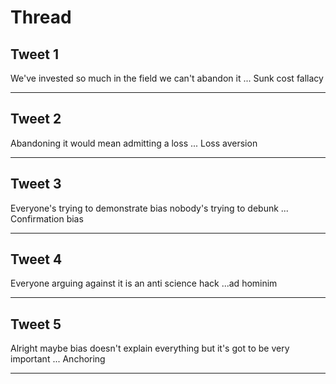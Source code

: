# Thread

## Tweet 1

We've invested so much in the field we can't abandon it ... Sunk cost fallacy

---

## Tweet 2

Abandoning it would mean admitting a loss ... Loss aversion

---

## Tweet 3

Everyone's trying to demonstrate bias nobody's trying to debunk ... Confirmation bias

---

## Tweet 4

Everyone arguing against it is an anti science hack ...ad hominim

---

## Tweet 5

Alright maybe bias doesn't explain everything but it's got to be very important ... Anchoring

---


